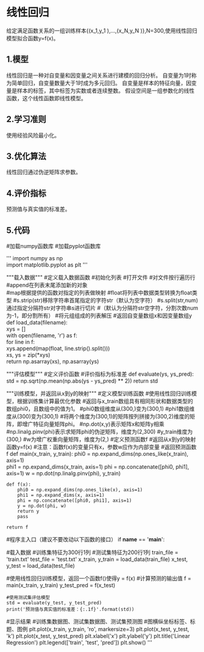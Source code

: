 # 线性回归
给定满足函数关系的一组训练样本{(x_1,y_1 ),…,(x_N,y_N )},N=300,使用线性回归模型拟合函数y=f(x)。
## 1.模型
线性回归是一种对自变量和因变量之间关系进行建模的回归分析。
自变量为1时称为简单回归，自变量数量大于1时成为多元回归。
自变量是样本的特征向量，因变量是样本的标签，其中标签为实数或者连续整数。
假设空间是一组参数化的线性函数，这个线性函数即线性模型。
## 2.学习准则
使用经验风险最小化。
## 3.优化算法
线性回归通过伪逆矩阵求参数。
## 4.评价指标
预测值与真实值的标准差。
## 5.代码


#加载numpy函数库
#加载pyplot函数库

'''
import numpy as np	
import matplotlib.pyplot as plt
'''

"""载入数据"""
#定义载入数据函数
#初始化列表
#打开文件
#对文件按行遍历行
#append在列表末尾添加新的对象	
#map根据提供的函数对指定的列表做映射
#float将列表中数据类型转换为float类型
#s.strip(str)移除字符串首尾指定的字符str（默认为空字符）
#s.split(str,num)通过指定分隔符str对字符串s进行切片
#（默认为分隔符str空字符，分割次数num为-1，即分割所有）
#将元组组成的列表解压
#返回自变量数组x和因变量数组y
def load_data(filename):		
    xys = []	
    with open(filename, 'r') as f:		
        for line in f:		
            xys.append(map(float, line.strip().split()))	
        xs, ys = zip(*xys)	
        return np.asarray(xs), np.asarray(ys)	

"""评估模型"""
#定义评价函数
#评价指标为标准差
def evaluate(ys, ys_pred): 	
std = np.sqrt(np.mean(np.abs(ys - ys_pred) ** 2))
    return std

"""训练模型，并返回从x到y的映射"""
#定义模型训练函数
#使用线性回归训练模型，根据训练集计算最优化参数
#返回与x_train数组具有相同形状和数据类型的数组phi0，且数组中的值为1。
#phi0数组维度从(300,)变为(300,1)
#phi1数组维度从(300)变为(300,1)
#将两个维度为(300,1)的矩阵按列拼接为(300,2)维度的矩阵，即增广特征向量矩阵phi。
#np.dot(x,y)表示矩阵x和矩阵y相乘
#np.linalg.pinv(phi)表示求矩阵phi的伪逆矩阵，维度为(2,300)
#y_train维度为(300,)
#w为增广权重向量矩阵，维度为(2,)
	#定义预测函数f
#返回从x到y的映射函数y=f(x)
#注意：函数f(x)的变量只有x，参数w应作为内部变量
#返回预测函数f
def main(x_train, y_train):
phi0 = np.expand_dims(np.ones_like(x_train), axis=1)		
phi1 = np.expand_dims(x_train, axis=1)
phi = np.concatenate([phi0, phi1], axis=1)
w = np.dot(np.linalg.pinv(phi), y_train)

    def f(x):
        phi0 = np.expand_dims(np.ones_like(x), axis=1)
        phi1 = np.expand_dims(x, axis=1)
        phi = np.concatenate([phi0, phi1], axis=1)
        y = np.dot(phi, w)
        return y
        pass

    return f

#程序主入口（建议不要改动以下函数的接口）
if __name__ == '__main__':

#载入数据
#训练集特征为300行1列
#测试集特征为200行1列
train_file = 'train.txt'
test_file = 'test.txt'
    x_train, y_train = load_data(train_file)
x_test, y_test = load_data(test_file)

#使用线性回归训练模型，返回一个函数f()使得y = f(x)
#计算预测的输出值
    f = main(x_train, y_train)
    y_test_pred = f(x_test)

    #使用测试集评估模型
    std = evaluate(y_test, y_test_pred)
    print('预测值与真实值的标准差：{:.1f}'.format(std))

#显示结果
#训练集数据图、测试集数据图、测试集预测图
#图横纵坐标标签、标题、图例
    plt.plot(x_train, y_train, 'ro', markersize=3)
    plt.plot(x_test, y_test, 'k')
    plt.plot(x_test, y_test_pred)
    plt.xlabel('x')
    plt.ylabel('y')
    plt.title('Linear Regression')
    plt.legend(['train', 'test', 'pred'])
    plt.show()
'''
